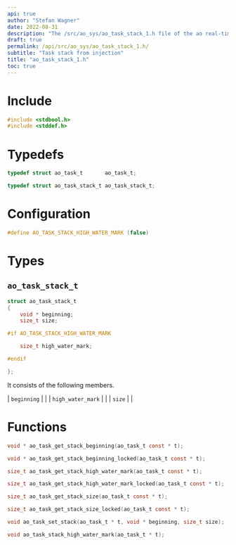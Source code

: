 ```yaml
---
api: true
author: "Stefan Wagner"
date: 2022-08-31
description: "The /src/ao_sys/ao_task_stack_1.h file of the ao real-time operating system."
draft: true
permalink: /api/src/ao_sys/ao_task_stack_1.h/
subtitle: "Task stack from injection"
title: "ao_task_stack_1.h"
toc: true
---
```


# Include

```c
#include <stdbool.h>
#include <stddef.h>
```

# Typedefs

```c
typedef struct ao_task_t       ao_task_t;
```

```c
typedef struct ao_task_stack_t ao_task_stack_t;
```

# Configuration

```c
#define AO_TASK_STACK_HIGH_WATER_MARK (false)
```

# Types

## `ao_task_stack_t`

```c
struct ao_task_stack_t
{
    void * beginning;
    size_t size;

#if AO_TASK_STACK_HIGH_WATER_MARK

    size_t high_water_mark;

#endif

};
```

It consists of the following members.

| `beginning` | |
| `high_water_mark` | |
| `size` | |

# Functions

```c
void * ao_task_get_stack_beginning(ao_task_t const * t);
```

```c
void * ao_task_get_stack_beginning_locked(ao_task_t const * t);
```

```c
size_t ao_task_get_stack_high_water_mark(ao_task_t const * t);
```

```c
size_t ao_task_get_stack_high_water_mark_locked(ao_task_t const * t);
```

```c
size_t ao_task_get_stack_size(ao_task_t const * t);
```

```c
size_t ao_task_get_stack_size_locked(ao_task_t const * t);
```

```c
void ao_task_set_stack(ao_task_t * t, void * beginning, size_t size);
```

```c
void ao_task_stack_high_water_mark(ao_task_t * t);
```
